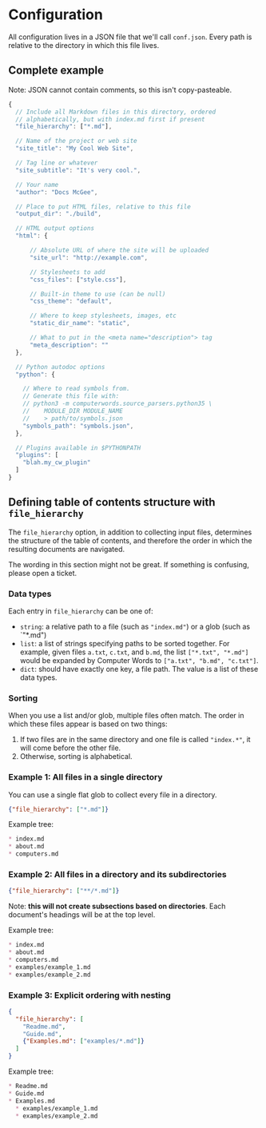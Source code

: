 # Configuration

All configuration lives in a JSON file that we'll call `conf.json`. Every
path is relative to the directory in which this file lives.

## Complete example

Note: JSON cannot contain comments, so this isn't copy-pasteable.

```js
{
  // Include all Markdown files in this directory, ordered
  // alphabetically, but with index.md first if present
  "file_hierarchy": ["*.md"],

  // Name of the project or web site
  "site_title": "My Cool Web Site",

  // Tag line or whatever
  "site_subtitle": "It's very cool.",

  // Your name
  "author": "Docs McGee",

  // Place to put HTML files, relative to this file
  "output_dir": "./build",

  // HTML output options
  "html": {

      // Absolute URL of where the site will be uploaded
      "site_url": "http://example.com",

      // Stylesheets to add
      "css_files": ["style.css"],

      // Built-in theme to use (can be null)
      "css_theme": "default",

      // Where to keep stylesheets, images, etc
      "static_dir_name": "static",

      // What to put in the <meta name="description"> tag
      "meta_description": ""
  },

  // Python autodoc options
  "python": {

    // Where to read symbols from.
    // Generate this file with:
    // python3 -m computerwords.source_parsers.python35 \
    //    MODULE_DIR MODULE_NAME
    //    > path/to/symbols.json
    "symbols_path": "symbols.json",
  },

  // Plugins available in $PYTHONPATH
  "plugins": [
    "blah.my_cw_plugin"
  ]
}
```

## Defining table of contents structure with `file_hierarchy`

The `file_hierarchy` option, in addition to collecting input files, determines
the structure of the table of contents, and therefore the order in which the
resulting documents are navigated.

The wording in this section might not be great. If something is confusing,
please open a ticket.

### Data types

Each entry in `file_hierarchy` can be one of:

* `string`: a relative path to a file (such as `"index.md"`) or a glob (such
  as `"*.md")
* `list`: a list of strings specifying paths to be sorted together. For
  example, given files `a.txt`, `c.txt`, and `b.md`, the list
  `["*.txt", "*.md"]` would be expanded by Computer Words to
  `["a.txt", "b.md", "c.txt"]`.
* `dict`: should have exactly one key, a file path. The value is a list of
  these data types.

### Sorting

When you use a list and/or glob, multiple files often match. The order in which
these files appear is based on two things:

1. If two files are in the same directory and one file is called `"index.*"`, 
   it will come before the other file.
2. Otherwise, sorting is alphabetical.

### Example 1: All files in a single directory

You can use a single flat glob to collect every file in a directory.

```json
{"file_hierarchy": ["*.md"]}
```

Example tree:

```md
* index.md
* about.md
* computers.md
```

### Example 2: All files in a directory and its subdirectories

```json
{"file_hierarchy": ["**/*.md"]}
```

Note: **this will not create subsections based on directories**. Each
document's headings will be at the top level.

Example tree:

```md
* index.md
* about.md
* computers.md
* examples/example_1.md
* examples/example_2.md
```

### Example 3: Explicit ordering with nesting

```json
{
  "file_hierarchy": [
    "Readme.md",
    "Guide.md",
    {"Examples.md": ["examples/*.md"]}
  ]
}
```

Example tree:

```md
* Readme.md
* Guide.md
* Examples.md
  * examples/example_1.md
  * examples/example_2.md
```
